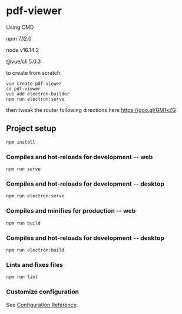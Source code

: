 # pdf-viewer

Using CMD 

npm 7.12.0

node v16.14.2

@vue/cli 5.0.3


to create from scratch 
```
vue create pdf-viewer
cd pdf-viewer
vue add electron-builder
npm run electron:serve
```

then tweak the router 
following directions here
https://goo.gl/GM1xZG


## Project setup
```
npm install
```

### Compiles and hot-reloads for development -- web
```
npm run serve
```

### Compiles and hot-reloads for development -- desktop
```
npm run electron:serve
```

### Compiles and minifies for production -- web
```
npm run build
```

### Compiles and hot-reloads for development -- desktop
```
npm run electron:build
```

### Lints and fixes files
```
npm run lint
```

### Customize configuration
See [Configuration Reference](https://cli.vuejs.org/config/).
